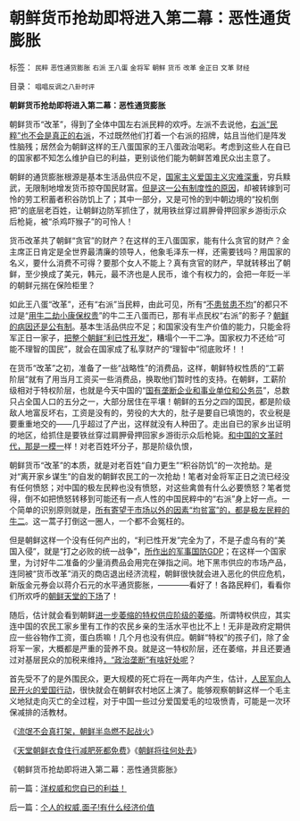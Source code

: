 # 朝鲜货币抢劫即将进入第二幕：恶性通货膨胀

标签： `民粹` `恶性通货膨胀` `右派` `王八蛋` `金将军` `朝鲜` `货币` `改革` `金正日` `文革` `财经` 

目录： `唱唱反调之八卦时评`

**朝鲜货币抢劫即将进入第二幕：恶性通货膨胀**

朝鲜货币“改革”，得到了全体中国左右派民粹的欢呼。左派不去说他，[右派“民粹”也不会是真正的右派](../../../2009/9/24/为什么说民粹就是极左.md)，不过既然他们打着一个右派的招牌，姑且当他们是阵发性脑残；居然会为朝鲜这样的王八蛋国家的王八蛋政治喝彩。考虑到这些人在自已的国家都不知怎么维护自已的利益，更别谈他们能为朝鲜苦难民众出主意了。

朝鲜的通货膨胀根源是基本生活品供应不足，[国家主义爱国主义灾难深重](../../../2009/12/27/国家主义举国体制的低效率和根源.md)，穷兵黩武，无限制地增发货币掠夺国民财富。[但是这一公有制度性的原因](../../../2009/9/16/公有制计划经济是造成贫富差距的原因.md)，却被转嫁到可怜的劳工积蓄者积谷防饥上了；其中一部分，又是可怜的到中朝边境的“投机倒把”的底层老百姓，让朝鲜边防军抓住了，就用铁丝穿过肩胛骨押回家乡游街示众后枪毙，被“杀鸡吓猴子”的可怜人！

货币改革共了朝鲜“贪官”的财产？在这样的王八蛋国家，能有什么贪官的财产？金主席正日肯定是全世界最清廉的领导人，他象毛泽东一样，还需要钱吗？用国家的名义，要什么消费不可得？要那个女人不能上？真有贪官的财产，早就转移出了朝鲜，至少换成了美元，韩元，最不济也是人民币，谁个有权力的，会把一年贬一半的朝鲜元揣在保险柜里？

如此王八蛋“改革”，还有“右派”当民粹，由此可见，所有“[不患贫患不均](../../../2009/2/7/“不患贫而患不均”是伪公平，是特权化，社会等级化.md)”的都只不过是“[用牛二劫小康保权贵](../../../2009/10/13/两千年社稷延寿之九字真言.md)”的牛二王八蛋而已，那有半点民权“右派”的影子？[朝鲜的病因还是公有制](../../../2009/8/13/市场化公众公司，私有制及国企.md)。基本生活品供应不足；和国家没有生产价值的能力，只能金将军正日一家子，[把整个朝鲜“利已性开发”](../../../2009/11/24/交换创造的价值来自那里？.md)，糟塌个一干二净。国家权力不还给“可能不理智的国民”，就会在国家成了私享财产的“理智中”彻底败坏！！

在货币“改革”之初，准备了一些“战略性”的消费品，这样，朝鲜特权性质的“工薪阶层”就有了用当月工资买一些消费品，换取他们暂时性的支持。在朝鲜，工薪阶级相对于特权阶层，也就是今天中国的“[国有垄断企业和事业单位和公务员](../../../2009/9/17/老百姓，巨款，仇富，弱肉强食，垄断和黑社会.md)”，总数只占全国人口的五分之一，大部分居住在平壤！朝鲜的五分之四的国民，都是阶级敌人地富反坏右，工资是没有的，劳役的大大的，肚子是要自已填饱的，农业税是要重重地交的——几乎超过了产出，这样就没有人种田了。走出自已的家乡出证明的地区，给抓住是要铁丝穿过肩胛骨押回家乡游街示众后枪毙。[和中国的文革时代，那是一模一](../../../2009/9/4/暂住证，遣返制度，和户籍制度的关系.md)样！对老百姓坏分子，那是阶级仇恨，

朝鲜货币“改革”的本质，就是对老百姓“自力更生”“积谷防饥”的一次抢劫。是对“离开家乡谋生”的自发的朝鲜农民工的一次抢劫！笔者对金将军正日之流已经没有任何愤怒；对中国的极左民粹也没有愤怒，对这些禽兽有什么必要愤怒？笔者觉得，倒不如把愤怒转移到可能还有一点人性的中国民粹中的“右派”身上好一点。一个简单的识别原则就是，[所有寄望于市场以外的因素“均贫富”的，都是极左民粹的牛二](../../../2009/8/26/水洗一般均贫富的天堂.md)。这一蒿子打倒这一圈人，一个都不会冤枉的。

但是朝鲜这样一个没有任何产出的，“利已性开发”完全为了，不是子虚乌有的“美国入侵”，就是“打之必败的统一战争”，[所作出的军事国防GDP](../../../2009/12/18/为什么“大炮一响黄金万两”的战争GDP不能富国强兵.md)；在这样一个国家里，为讨好牛二准备的少量消费品会用完在弹指之间。地下黑市供应的市场产品，连同被“货币改革”消灭的商店退出经济流程，朝鲜很快就会进入恶化的供应危机，新版金元券会以蒋介石元的水平通货膨胀，————看好了！各路民粹们，看看你们所欢呼的[朝鲜天堂的下场](../../../2009/6/3/朝鲜是个天堂，衣食住行减肥死都免费.md)了！

随后，估计就会看到朝鲜[进一步萎缩的特权供应阶级的萎缩](../../../2009/6/10/内需萎缩！把供应过剩的人力资源倒入大海.md)。所谓特权供应，其实连中国的农民工家乡里有工作的农民乡亲的生活水平也比不上！无非是政府定期供应一些谷物作工资，蛋白质嘛！几个月也没有供应。朝鲜“特权”的孩子们，除了金将军一家，大概都是严重的营养不良。就是这一特权阶层，还在萎缩，并且还要通过对基层民众的加税来维持[，“政治垄断”有啥好处呢](../../../2009/9/15/过度垄断反而会降低利润.md)？

首先受不了的是外围民众，更大规模的死亡将在一两年内产生，估计，[人民军向人民开火的爱国行动](../../../2009/7/28/不要问国家对你做了什么，要问你为国家做了什么.md)，很快就会在朝鲜农村地区上演了。能够观察朝鲜这样一个毛主义地狱走向灭亡的全过程，对于中国一些过分爱国爱毛的垃圾愤青，可能是一次环保减排的活教材。





《[流氓不会真打架，朝鲜半岛燃不起战火](../../../2009/6/2/金将军正日不会真打架，朝鲜半岛燃不起战火.md)》

《[天堂朝鲜衣食住行减肥死都免费](../../../2009/6/3/朝鲜是个天堂，衣食住行减肥死都免费.md)》《[朝鲜将往何处去](http://blog.sina.com.cn/s/blog_5563a64d0100d9wx.html)》

《朝鲜货币抢劫即将进入第二幕：恶性通货膨胀》



前一篇：[洋权威和您自已的利益！](../../../2010/1/9/洋权威和您自已的利益！.md)

后一篇：[个人的权威,面子!有什么经济价值](../../../2010/1/10/个人的权威,面子!有什么经济价值.md)